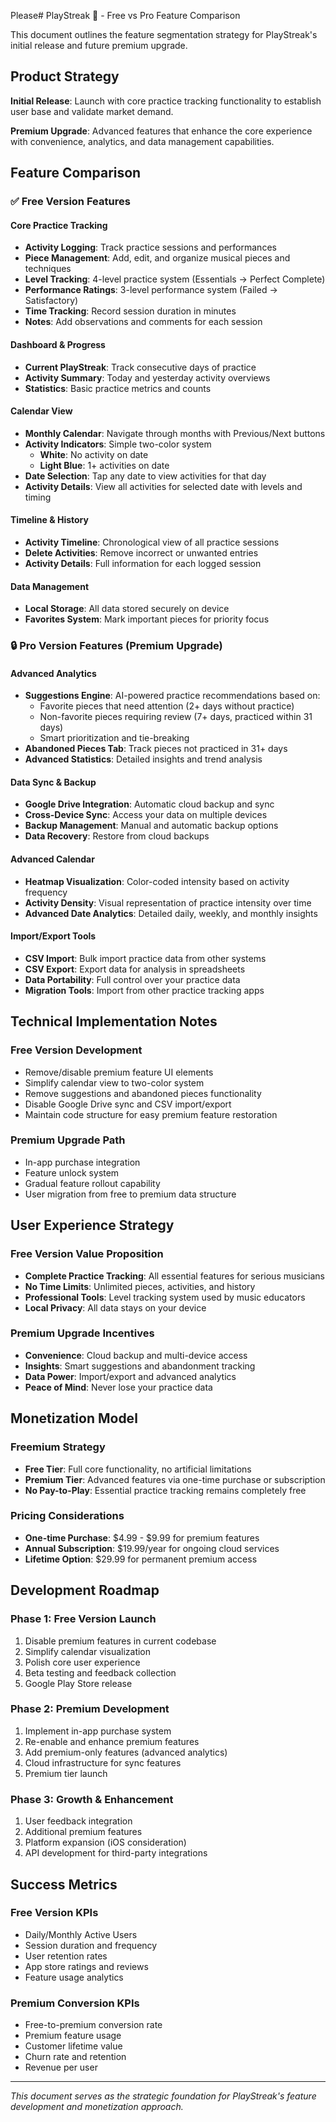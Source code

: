 Please# PlayStreak 🎵 - Free vs Pro Feature Comparison

This document outlines the feature segmentation strategy for PlayStreak's initial release and future premium upgrade.

## Product Strategy

**Initial Release**: Launch with core practice tracking functionality to establish user base and validate market demand.

**Premium Upgrade**: Advanced features that enhance the core experience with convenience, analytics, and data management capabilities.

## Feature Comparison

### ✅ Free Version Features

#### Core Practice Tracking
- **Activity Logging**: Track practice sessions and performances
- **Piece Management**: Add, edit, and organize musical pieces and techniques
- **Level Tracking**: 4-level practice system (Essentials → Perfect Complete)
- **Performance Ratings**: 3-level performance system (Failed → Satisfactory)
- **Time Tracking**: Record session duration in minutes
- **Notes**: Add observations and comments for each session

#### Dashboard & Progress
- **Current PlayStreak**: Track consecutive days of practice
- **Activity Summary**: Today and yesterday activity overviews
- **Statistics**: Basic practice metrics and counts

#### Calendar View
- **Monthly Calendar**: Navigate through months with Previous/Next buttons
- **Activity Indicators**: Simple two-color system
  - **White**: No activity on date
  - **Light Blue**: 1+ activities on date
- **Date Selection**: Tap any date to view activities for that day
- **Activity Details**: View all activities for selected date with levels and timing

#### Timeline & History
- **Activity Timeline**: Chronological view of all practice sessions
- **Delete Activities**: Remove incorrect or unwanted entries
- **Activity Details**: Full information for each logged session

#### Data Management
- **Local Storage**: All data stored securely on device
- **Favorites System**: Mark important pieces for priority focus

### 🔒 Pro Version Features (Premium Upgrade)

#### Advanced Analytics
- **Suggestions Engine**: AI-powered practice recommendations based on:
  - Favorite pieces that need attention (2+ days without practice)
  - Non-favorite pieces requiring review (7+ days, practiced within 31 days)
  - Smart prioritization and tie-breaking
- **Abandoned Pieces Tab**: Track pieces not practiced in 31+ days
- **Advanced Statistics**: Detailed insights and trend analysis

#### Data Sync & Backup
- **Google Drive Integration**: Automatic cloud backup and sync
- **Cross-Device Sync**: Access your data on multiple devices
- **Backup Management**: Manual and automatic backup options
- **Data Recovery**: Restore from cloud backups

#### Advanced Calendar
- **Heatmap Visualization**: Color-coded intensity based on activity frequency
- **Activity Density**: Visual representation of practice intensity over time
- **Advanced Date Analytics**: Detailed daily, weekly, and monthly insights

#### Import/Export Tools
- **CSV Import**: Bulk import practice data from other systems
- **CSV Export**: Export data for analysis in spreadsheets
- **Data Portability**: Full control over your practice data
- **Migration Tools**: Import from other practice tracking apps

## Technical Implementation Notes

### Free Version Development
- Remove/disable premium feature UI elements
- Simplify calendar view to two-color system
- Remove suggestions and abandoned pieces functionality
- Disable Google Drive sync and CSV import/export
- Maintain code structure for easy premium feature restoration

### Premium Upgrade Path
- In-app purchase integration
- Feature unlock system
- Gradual feature rollout capability
- User migration from free to premium data structure

## User Experience Strategy

### Free Version Value Proposition
- **Complete Practice Tracking**: All essential features for serious musicians
- **No Time Limits**: Unlimited pieces, activities, and history
- **Professional Tools**: Level tracking system used by music educators
- **Local Privacy**: All data stays on your device

### Premium Upgrade Incentives
- **Convenience**: Cloud backup and multi-device access
- **Insights**: Smart suggestions and abandonment tracking
- **Data Power**: Import/export and advanced analytics
- **Peace of Mind**: Never lose your practice data

## Monetization Model

### Freemium Strategy
- **Free Tier**: Full core functionality, no artificial limitations
- **Premium Tier**: Advanced features via one-time purchase or subscription
- **No Pay-to-Play**: Essential practice tracking remains completely free

### Pricing Considerations
- **One-time Purchase**: $4.99 - $9.99 for premium features
- **Annual Subscription**: $19.99/year for ongoing cloud services
- **Lifetime Option**: $29.99 for permanent premium access

## Development Roadmap

### Phase 1: Free Version Launch
1. Disable premium features in current codebase
2. Simplify calendar visualization
3. Polish core user experience
4. Beta testing and feedback collection
5. Google Play Store release

### Phase 2: Premium Development
1. Implement in-app purchase system
2. Re-enable and enhance premium features
3. Add premium-only features (advanced analytics)
4. Cloud infrastructure for sync features
5. Premium tier launch

### Phase 3: Growth & Enhancement
1. User feedback integration
2. Additional premium features
3. Platform expansion (iOS consideration)
4. API development for third-party integrations

## Success Metrics

### Free Version KPIs
- Daily/Monthly Active Users
- Session duration and frequency
- User retention rates
- App store ratings and reviews
- Feature usage analytics

### Premium Conversion KPIs
- Free-to-premium conversion rate
- Premium feature usage
- Customer lifetime value
- Churn rate and retention
- Revenue per user

---

*This document serves as the strategic foundation for PlayStreak's feature development and monetization approach.*